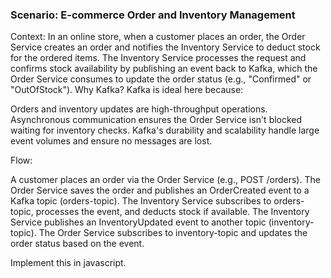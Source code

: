 ### Scenario: E-commerce Order and Inventory Management
Context: In an online store, when a customer places an order, the Order Service creates an order and notifies the Inventory Service to deduct stock for the ordered items. The Inventory Service processes the request and confirms stock availability by publishing an event back to Kafka, which the Order Service consumes to update the order status (e.g., "Confirmed" or "OutOfStock").
Why Kafka? Kafka is ideal here because:

Orders and inventory updates are high-throughput operations.
Asynchronous communication ensures the Order Service isn't blocked waiting for inventory checks.
Kafka's durability and scalability handle large event volumes and ensure no messages are lost.

Flow:

A customer places an order via the Order Service (e.g., POST /orders).
The Order Service saves the order and publishes an OrderCreated event to a Kafka topic (orders-topic).
The Inventory Service subscribes to orders-topic, processes the event, and deducts stock if available.
The Inventory Service publishes an InventoryUpdated event to another topic (inventory-topic).
The Order Service subscribes to inventory-topic and updates the order status based on the event.

Implement this in javascript.